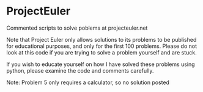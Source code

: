 # ProjectEuler
Commented scripts to solve poblems at projecteuler.net

Note that Project Euler only allows solutions to its problems to be published for educational purposes, and only for the first 100 problems. Please do not look at this code if you are trying to solve a problem yourself and are stuck.

If you wish to educate yourself on how I have solved these problems using python, please examine the code and comments carefully.

Note: Problem 5 only requires a calculator, so no solution posted

